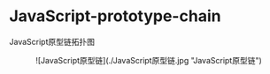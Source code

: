 # JavaScript-prototype-chain
JavaScript原型链拓扑图
<center>![JavaScript原型链](./JavaScript原型链.jpg "JavaScript原型链")</center> 

